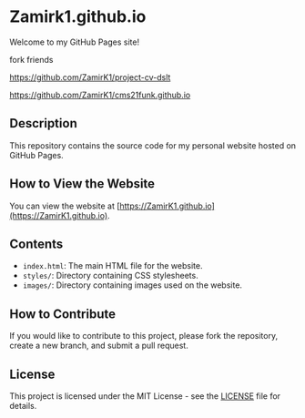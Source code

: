 # Zamirk1.github.io

Welcome to my GitHub Pages site!

fork friends

https://github.com/ZamirK1/project-cv-dslt

https://github.com/ZamirK1/cms21funk.github.io

## Description

This repository contains the source code for my personal website hosted on GitHub Pages.

## How to View the Website

You can view the website at [https://ZamirK1.github.io](https://ZamirK1.github.io).

## Contents

- `index.html`: The main HTML file for the website.
- `styles/`: Directory containing CSS stylesheets.
- `images/`: Directory containing images used on the website.

## How to Contribute

If you would like to contribute to this project, please fork the repository, create a new branch, and submit a pull request.

## License

This project is licensed under the MIT License - see the [LICENSE](LICENSE) file for details.
